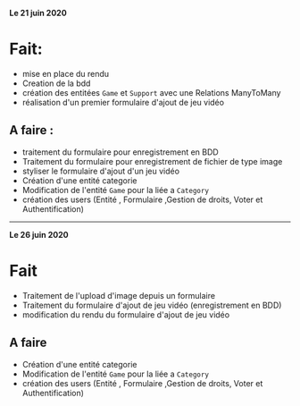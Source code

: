 __Le 21 juin 2020__

# Fait: #

- mise en place du rendu
- Creation de la bdd
- création des entitées ```Game``` et ```Support``` avec une Relations ManyToMany
- réalisation d'un premier formulaire d'ajout de jeu vidéo


## A faire : ##

- traitement du formulaire pour enregistrement en BDD
- Traitement du formulaire pour enregistrement de fichier de type image
- styliser le formulaire d'ajout d'un jeu vidéo 
- Création d'une entité categorie 
- Modification de l'entité ```Game``` pour la liée a ```Category```
- création des users (Entité , Formulaire ,Gestion de droits, Voter et Authentification)

------------------------------------------------------------------------
__Le 26 juin 2020__

# Fait #
 - Traitement de l'upload d'image depuis un formulaire
 - Traitement du formulaire d'ajout de jeu vidéo (enregistrement en BDD)
 - modification du rendu du formulaire d'ajout de jeu vidéo
  

## A faire ##

- Création d'une entité categorie 
- Modification de l'entité ```Game``` pour la liée a ```Category```
- création des users (Entité , Formulaire ,Gestion de droits, Voter et Authentification)